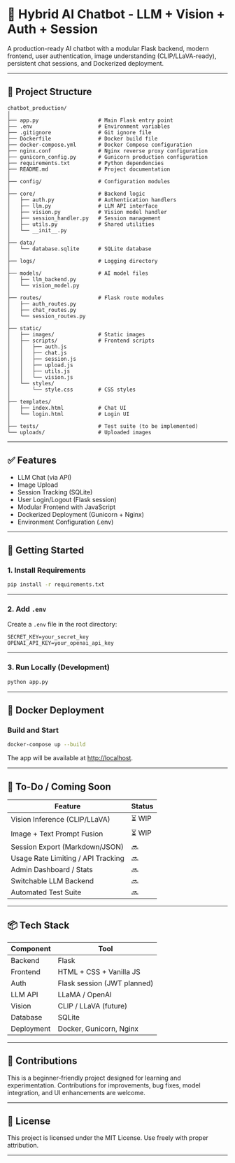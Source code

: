 # 🤖 Hybrid AI Chatbot - LLM + Vision + Auth + Session

A production-ready AI chatbot with a modular Flask backend, modern frontend, user authentication, image understanding (CLIP/LLaVA-ready), persistent chat sessions, and Dockerized deployment.

---

## 📁 Project Structure

```
chatbot_production/
│
├── app.py                   # Main Flask entry point
├── .env                     # Environment variables
├── .gitignore               # Git ignore file
├── Dockerfile               # Docker build file
├── docker-compose.yml       # Docker Compose configuration
├── nginx.conf               # Nginx reverse proxy configuration
├── gunicorn_config.py       # Gunicorn production configuration
├── requirements.txt         # Python dependencies
├── README.md                # Project documentation
│
├── config/                  # Configuration modules
│
├── core/                    # Backend logic
│   ├── auth.py              # Authentication handlers
│   ├── llm.py               # LLM API interface
│   ├── vision.py            # Vision model handler
│   ├── session_handler.py   # Session management
│   ├── utils.py             # Shared utilities
│   └── __init__.py
│
├── data/
│   └── database.sqlite      # SQLite database
│
├── logs/                    # Logging directory
│
├── models/                  # AI model files
│   ├── llm_backend.py
│   └── vision_model.py
│
├── routes/                  # Flask route modules
│   ├── auth_routes.py
│   ├── chat_routes.py
│   └── session_routes.py
│
├── static/
│   ├── images/              # Static images
│   ├── scripts/             # Frontend scripts
│   │   ├── auth.js
│   │   ├── chat.js
│   │   ├── session.js
│   │   ├── upload.js
│   │   ├── utils.js
│   │   └── vision.js
│   └── styles/
│       └── style.css        # CSS styles
│
├── templates/
│   ├── index.html           # Chat UI
│   └── login.html           # Login UI
│
├── tests/                   # Test suite (to be implemented)
└── uploads/                 # Uploaded images
```

---

## ✅ Features

- LLM Chat (via API)
- Image Upload
- Session Tracking (SQLite)
- User Login/Logout (Flask session)
- Modular Frontend with JavaScript
- Dockerized Deployment (Gunicorn + Nginx)
- Environment Configuration (.env)

---

## 🚀 Getting Started

### 1. Install Requirements

```bash
pip install -r requirements.txt
```
---

### 2. Add `.env`

Create a `.env` file in the root directory:

```
SECRET_KEY=your_secret_key
OPENAI_API_KEY=your_openai_api_key
```

---

### 3. Run Locally (Development)

```bash
python app.py
```

---

## 🐳 Docker Deployment

### Build and Start

```bash
docker-compose up --build
```

The app will be available at [http://localhost](http://localhost).

---

## 🧠 To-Do / Coming Soon

| Feature                             | Status |
|-------------------------------------|--------|
| Vision Inference (CLIP/LLaVA)       | ⏳ WIP |
| Image + Text Prompt Fusion          | ⏳ WIP |
| Session Export (Markdown/JSON)      | 🔜     |
| Usage Rate Limiting / API Tracking  | 🔜     |
| Admin Dashboard / Stats             | 🔜     |
| Switchable LLM Backend              | 🔜     |
| Automated Test Suite                | 🔜     |

---

## 📦 Tech Stack

| Component     | Tool                         |
|---------------|------------------------------|
| Backend       | Flask                        |
| Frontend      | HTML + CSS + Vanilla JS      |
| Auth          | Flask session (JWT planned)  |
| LLM API       | LLaMA / OpenAI               |
| Vision        | CLIP / LLaVA (future)        |
| Database      | SQLite                       |
| Deployment    | Docker, Gunicorn, Nginx      |

---

## 🤝 Contributions

This is a beginner-friendly project designed for learning and experimentation. Contributions for improvements, bug fixes, model integration, and UI enhancements are welcome.

---

## 📜 License

This project is licensed under the MIT License. Use freely with proper attribution.

---
